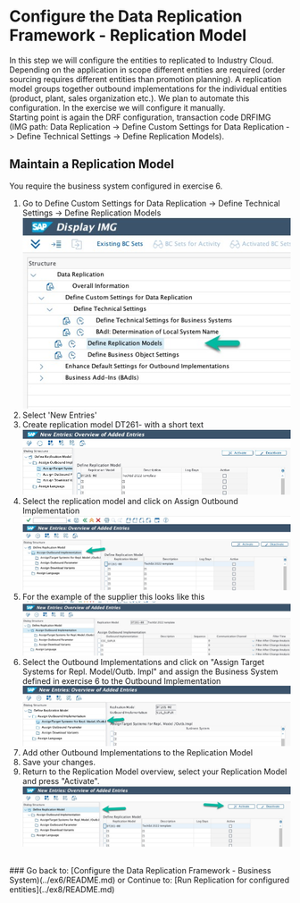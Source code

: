 # Configure the Data Replication Framework - Replication Model
In this step we will configure the entities to replicated to Industry Cloud. Depending on the application in scope different entities are required (order sourcing requires different entities than promotion planning). A replication model groups together outbound implementations for the individual entities (product, plant, sales organization etc.). We plan to automate this configuration. In the exercise we will configure it manually. <br>
Starting point is again the DRF configuration, transaction code DRFIMG (IMG path: Data Replication -> Define Custom Settings for Data Replication -> Define Technical Settings -> Define Replication Models).


## Maintain a Replication Model
You require the business system configured in exercise 6.
1. Go to Define Custom Settings for Data Replication -> Define Technical Settings -> Define Replication Models <br>![](/exercises/ex7/images/EX7_1.jpg)
2. Select 'New Entries'
3. Create replication model DT261-<group number> with a short text <br>![](/exercises/ex7/images/EX7_2.jpg)
4. Select the replication model and click on Assign Outbound Implementation <br>![](/exercises/ex7/images/EX7_3.jpg)
5. For the example of the supplier this looks like this <br>![](/exercises/ex7/images/EX7_4.jpg)
6. Select the Outbound Implementations and click on "Assign Target Systems for Repl. Model/Outb. Impl" and assign the Business System defined in exercise 6 to the Outbound Implementation <br>![](/exercises/ex7/images/EX7_5.jpg)
7. Add other Outbound Implementations to the Replication Model <br> <todo add a table of all outbound implementations available in HE4>
8. Save your changes.
9. Return to the Replication Model overview, select your Replication Model and press "Activate". ![](/exercises/ex7/images/EX7_6.jpg) 


<br> 
### Go back to: [Configure the Data Replication Framework - Business System)(../ex6/README.md) or Continue to: [Run Replication for configured entities](../ex8/README.md)